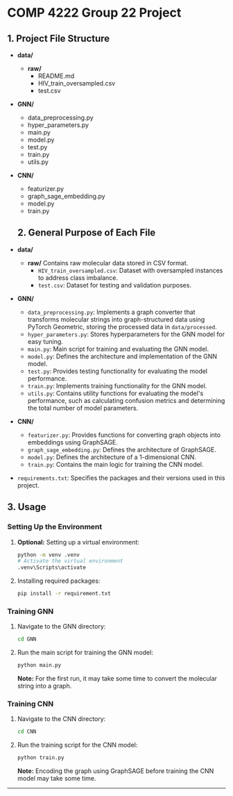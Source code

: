 # COMP 4222 Group 22 Project
## 1. Project File Structure
- **data/**
  - **raw/**
    - README.md
    - HIV_train_oversampled.csv
    - test.csv

- **GNN/**
  - data_preprocessing.py
  - hyper_parameters.py
  - main.py
  - model.py
  - test.py
  - train.py
  - utils.py

- **CNN/**
  - featurizer.py
  - graph_sage_embedding.py
  - model.py
  - train.py
 
  ## 2. General Purpose of Each File

- **data/**
  - **raw/** Contains raw molecular data stored in CSV format.
    - `HIV_train_oversampled.csv`: Dataset with oversampled instances to address class imbalance.
    - `test.csv`: Dataset for testing and validation purposes.

- **GNN/**
  - `data_preprocessing.py`: Implements a graph converter that transforms molecular strings into graph-structured data using PyTorch Geometric, storing the processed data in `data/processed`.
  - `hyper_parameters.py`: Stores hyperparameters for the GNN model for easy tuning.
  - `main.py`: Main script for training and evaluating the GNN model.
  - `model.py`: Defines the architecture and implementation of the GNN model.
  - `test.py`: Provides testing functionality for evaluating the model performance.
  - `train.py`: Implements training functionality for the GNN model.
  - `utils.py`: Contains utility functions for evaluating the model's performance, such as calculating confusion metrics and determining the total number of model parameters.

- **CNN/**
  - `featurizer.py`: Provides functions for converting graph objects into embeddings using GraphSAGE.
  - `graph_sage_embedding.py`: Defines the architecture of GraphSAGE.
  - `model.py`: Defines the architecture of a 1-dimensional CNN.
  - `train.py`: Contains the main logic for training the CNN model.

- `requirements.txt`: Specifies the packages and their versions used in this project.

## 3. Usage

### Setting Up the Environment

1. **Optional:** Setting up a virtual environment:
    ```bash
    python -m venv .venv
    # Activate the virtual environment
    .venv\Scripts\activate
    ```

2. Installing required packages:
    ```bash
    pip install -r requirement.txt
    ```

### Training GNN

1. Navigate to the GNN directory:
    ```bash
    cd GNN
    ```

2. Run the main script for training the GNN model:
    ```bash
    python main.py
    ```

    **Note:** For the first run, it may take some time to convert the molecular string into a graph.

### Training CNN

1. Navigate to the CNN directory:
    ```bash
    cd CNN
    ```

2. Run the training script for the CNN model:
    ```bash
    python train.py
    ```

    **Note:** Encoding the graph using GraphSAGE before training the CNN model may take some time.

---
